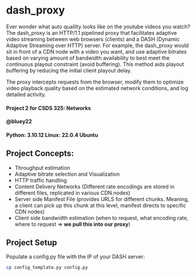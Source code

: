 # dash_proxy
Ever wonder what auto qualilty looks like on the youtube videos you watch? The dash_proxy is an HTTP/1.1 pipelined proxy that facilitates adaptive video streaming between web browsers (clients) and a DASH (Dynamic Adaptive Streaming over HTTP) server. For example, the dash_proxy would sit in front of a CDN node with a video you want, and use adaptive bitrates based on varying amount of bandwidth availability to best meet the continuous playout constraint (avoid buffering). This method aids playout buffering by reducing the initial client playout delay.

The proxy intercepts requests from the browser, modify them to optimize video playback quality based on the estimated network conditions, and log detailed activity. 

#### Project 2 for CSDS 325: Networks
#### @bluey22
#### Python: 3.10.12 Linux: 22.0.4 Ubuntu

## Project Concepts:
- Throughput estimation
- Adaptive bitrate selection and Visualization
- HTTP traffic handling
- Content Delivery Networks (Different rate encodings are stored in different files, replicated in various CDN nodes)
- Server side Manifest File (provides URLS for different chunks. Meaning, a client can pick up this chunk at this level, manifest directs to specific CDN nodes)
- Client side bandwidth estimation (when to request, what encoding rate, where to request => **we pull this into our proxy**)

## Project Setup
Populate a config.py file with the IP of your DASH server:
```bash
cp config_template.py config.py
```
